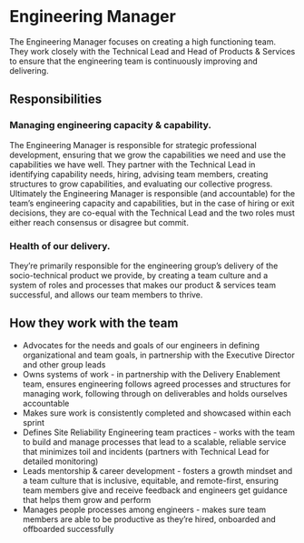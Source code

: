 ```{role} Engineering Manager
```

# Engineering Manager

The Engineering Manager focuses on creating a high functioning team. They work closely with the Technical Lead and Head of Products & Services to ensure that the engineering team is continuously improving and delivering. 

## Responsibilities

### Managing engineering capacity & capability. 

The Engineering Manager is responsible for strategic professional development, ensuring that we grow the capabilities we need and use the capabilities we have well. They partner with the Technical Lead in identifying capability needs, hiring, advising team members, creating structures to grow capabilities, and evaluating our collective progress. Ultimately the Engineering Manager is responsible (and accountable) for the team’s engineering capacity and capabilities, but in the case of hiring or exit decisions, they are co-equal with the Technical Lead and the two roles must either reach consensus or disagree but commit. 

### Health of our delivery.
They’re primarily responsible for the engineering group’s delivery of the socio-technical product we provide, by creating a team culture and a system of roles and processes that makes our product & services team successful, and allows our team members to thrive. 

## How they work with the team

- Advocates for the needs and goals of our engineers in defining organizational and team goals, in partnership with the Executive Director and other group leads
- Owns systems of work - in partnership with the Delivery Enablement team, ensures engineering follows agreed processes and structures for managing work, following through on deliverables and holds ourselves accountable 
- Makes sure work is consistently completed and showcased within each sprint 
- Defines Site Reliability Engineering team practices - works with the team to build and manage processes that lead to a scalable, reliable service that minimizes toil and incidents (partners with Technical Lead for detailed monitoring)
- Leads mentorship & career development - fosters a growth mindset and a team culture that is inclusive, equitable, and remote-first, ensuring team members give and receive feedback and engineers get guidance that helps them grow and perform
- Manages people processes among engineers - makes sure team members are able to be productive as they’re hired, onboarded and offboarded successfully 




